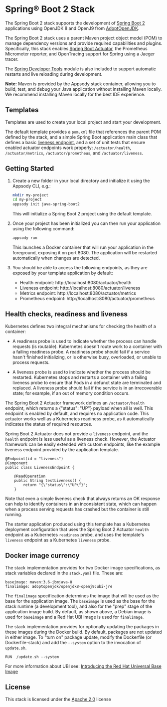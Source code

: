 # Spring® Boot 2 Stack

The Spring Boot 2 stack supports the development of [Spring Boot 2](https://spring.io/projects/spring-boot) applications using OpenJDK 8 and OpenJ9 from [AdoptOpenJDK](https://adoptopenjdk.net/).

The Spring Boot 2 stack uses a parent Maven project object model (POM) to manage dependency versions and provide required capabilities and plugins. Specifically, this stack enables [Spring Boot Actuator](https://github.com/spring-projects/spring-boot/tree/master/spring-boot-project/spring-boot-actuator), the Prometheus Micrometer reporter, and OpenTracing support for Spring using a Jaeger tracer.

The [Spring Developer Tools](https://docs.spring.io/spring-boot/docs/current/reference/html/using-boot-devtools.html#using-boot-devtools) module is also included to support automatic restarts and live reloading during development.

**Note:** Maven is provided by the Appsody stack container, allowing you to build, test, and debug your Java application without installing Maven locally. We recommend installing Maven locally for the best IDE experience.

## Templates

Templates are used to create your local project and start your development.

The default template provides a `pom.xml` file that references the parent POM defined by the stack, and a simple Spring Boot application main class that defines a basic [liveness endpoint](#health-checks-readiness-and-liveness), and a set of unit tests that ensure enabled actuator endpoints work properly: `/actuator/health`, `/actuator/metrics`, `/actuator/prometheus`, and `/actuator/liveness`.

## Getting Started

1. Create a new folder in your local directory and initialize it using the Appsody CLI, e.g.:

    ```bash
    mkdir my-project
    cd my-project
    appsody init java-spring-boot2
    ```

    This will initialize a Spring Boot 2 project using the default template.

1. Once your project has been initialized you can then run your application using the following command:

    ```bash
    appsody run
    ```

    This launches a Docker container that will run your application in the foreground, exposing it on port 8080. The application will be restarted automatically when changes are detected.

1. You should be able to access the following endpoints, as they are exposed by your template application by default:

    - Health endpoint: http://localhost:8080/actuator/health
    - Liveness endpoint: http://localhost:8080/actuator/liveness
    - Metrics endpoint: http://localhost:8080/actuator/metrics
    - Prometheus endpoint: http://localhost:8080/actuator/prometheus

## Health checks, readiness and liveness

Kubernetes defines two integral mechanisms for checking the health of a container:

* A readiness probe is used to indicate whether the process can handle requests (is routable). Kubernetes doesn't route work to a container with a failing readiness probe. A readiness probe should fail if a service hasn't finished initializing, or is otherwise busy, overloaded, or unable to process requests.

* A liveness probe is used to indicate whether the process should be restarted. Kubernetes stops and restarts a container with a failing liveness probe to ensure that Pods in a defunct state are terminated and replaced. A liveness probe should fail if the service is in an irrecoverable state; for example, if an out of memory condition occurs. 

The Spring Boot 2 Actuator framework defines an `/actuator/health` endpoint, which returns a {"status": "UP"} payload when all is well. This endpoint is enabled by default, and requires no application code. This actuator works well as a Kubernetes readiness probe, as it automatically indicates the status of required resources.

Spring Boot 2 Actuator does not provide a `liveness` endpoint, and the `health` endpoint is less useful as a liveness check. However, the Actuator framework can be easily extended with custom endpoints, like the example liveness endpoint provided by the application template. 

    @Endpoint(id = "liveness")
    @Component
    public class LivenessEndpoint {
    
        @ReadOperation
        public String testLiveness() {
            return "{\"status\":\"UP\"}";
        }

Note that even a simple liveness check that always returns an OK response can help to identify containers in an inconsistent state, which can happen when a process serving requests has crashed but the container is still running.

The starter application produced using this template has a Kubernetes deployment configuration that uses the Spring Boot 2 Actuator `health` endpoint as a Kubernetes `readiness` probe, and uses the template's `liveness` endpoint as a  Kubernetes `liveness` probe.

## Docker image currency

The stack implementation provides for two Docker image specifications, as stack variables declared in the `stack.yaml` file. These are:  

    baseimage: maven:3.6-ibmjava-8
    finalimage: adoptopenjdk/openjdk8-openj9:ubi-jre

The `finalimage` specification determines the image that will be used as the base for the application image. The `baseimage` is used as the base for the stack runtime (a development tool), and also for the "prep" stage of the application image build. By default, as shown above, a Debian image is used for `baseimage` and a Red Hat UBI image is used for `finalimage`. 

The stack implementation provides for optionally updating the packages in these images during the Docker build. By default, packages are not updated in either image. To "turn on" package update, modify the Dockerfile (or Dockerfile-stack) and add the `--system` option to the invocation of `update.sh`. 
```
RUN  /update.sh --system
```

For more information about UBI see:
[Introducing the Red Hat Universal Base Image](https://www.redhat.com/en/blog/introducing-red-hat-universal-base-image)
 

## License

This stack is licensed under the [Apache 2.0](./image/LICENSE) license

